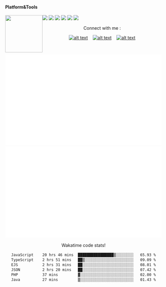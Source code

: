 #### Platform&Tools

[![](https://img.shields.io/badge/-NPM-cb3837?style=flat-square&logo=npm&logoColor=white)](https://npmjs.com/)
[![](https://img.shields.io/badge/-Linux-fcc624?style=flat-square&logo=linux&logoColor=white)](https://www.linuxfoundation.org/)
[![](https://img.shields.io/badge/-Node.js-43853d?style=flat-square&logo=node.js&logoColor=ffffff)](https://nodejs.org/)
[![](https://img.shields.io/badge/Visual_Studio_Code-0078D4?style=flat-square&logo=visual%20studio%20code&logoColor=white)](https://nodejs.org/)
[![](https://img.shields.io/badge/PHP-777BB4?style=flat-square&logo=php&logoColor=white)](https://nodejs.org/)
[![](https://img.shields.io/badge/Julia-9558B2?style=flat-square&logo=julia&logoColor=white)](https://nodejs.org/)
<img src="https://avatars0.githubusercontent.com/u/31664438?s=460&u=251f36d7ab0fb4a74b162be7b18f6cdca8a74f8c&v=4" width="120" height="120" align="left">
<center>
Connect with me :

<a href="https://fb.me/fdciabdul"><img src="https://cdn-icons-png.flaticon.com/512/145/145802.png" alt="alt text" width="30" height="30"></a>      &nbsp;&nbsp;   <a href="https://instagram.com/fdciabdul"><img src="https://cdn-icons-png.flaticon.com/512/174/174855.png" alt="alt text" width="30" height="30"></a>
 &nbsp;&nbsp; 
<a href="https://twitter.com/fdciabdul"><img src="https://user-images.githubusercontent.com/31664438/134009546-a0b29d09-a883-435e-9581-3c2692f0ac6e.png" alt="alt text" width="30" height="30"></a>




&nbsp;&nbsp;     &nbsp;&nbsp;    &nbsp;&nbsp;   &nbsp;&nbsp;
 
![](https://raw.githubusercontent.com/fdciabdul/upgraded-happiness/master/generated/overview.svg#gh-dark-mode-only)
 ![](https://raw.githubusercontent.com/fdciabdul/upgraded-happiness/master/generated/languages.svg#gh-dark-mode-only)

Wakatime code stats!
<!--START_SECTION:waka-->

```text
JavaScript    20 hrs 46 mins  ████████████████▒░░░░░░░░   65.93 %
TypeScript    2 hrs 51 mins   ██▒░░░░░░░░░░░░░░░░░░░░░░   09.09 %
EJS           2 hrs 31 mins   ██░░░░░░░░░░░░░░░░░░░░░░░   08.01 %
JSON          2 hrs 20 mins   ██░░░░░░░░░░░░░░░░░░░░░░░   07.42 %
PHP           37 mins         ▓░░░░░░░░░░░░░░░░░░░░░░░░   02.00 %
Java          27 mins         ▒░░░░░░░░░░░░░░░░░░░░░░░░   01.43 %
```

<!--END_SECTION:waka-->

